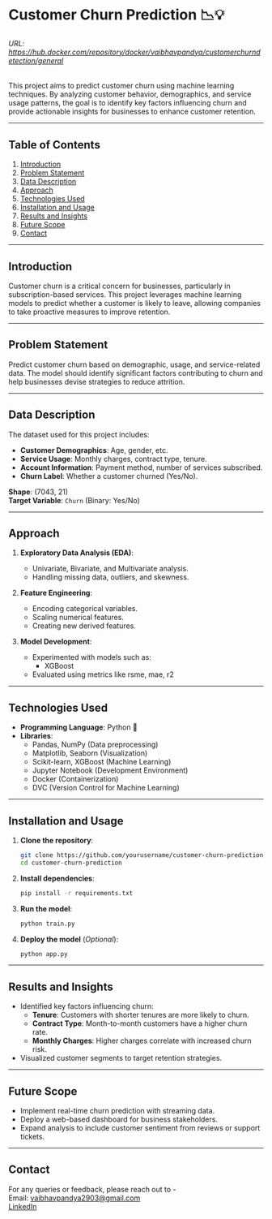 # Customer Churn Prediction 📉💡
###### URL: https://hub.docker.com/repository/docker/vaibhavpandya/customerchurndetection/general

This project aims to predict customer churn using machine learning techniques. By analyzing customer behavior, demographics, and service usage patterns, the goal is to identify key factors influencing churn and provide actionable insights for businesses to enhance customer retention.

---

## Table of Contents
1. [Introduction](#introduction)
2. [Problem Statement](#problem-statement)
3. [Data Description](#data-description)
4. [Approach](#approach)
5. [Technologies Used](#technologies-used)
6. [Installation and Usage](#installation-and-usage)
7. [Results and Insights](#results-and-insights)
8. [Future Scope](#future-scope)
9. [Contact](#contact)

---

## Introduction
Customer churn is a critical concern for businesses, particularly in subscription-based services. This project leverages machine learning models to predict whether a customer is likely to leave, allowing companies to take proactive measures to improve retention.

---

## Problem Statement
Predict customer churn based on demographic, usage, and service-related data. The model should identify significant factors contributing to churn and help businesses devise strategies to reduce attrition.

---

## Data Description
The dataset used for this project includes:
- **Customer Demographics**: Age, gender, etc.
- **Service Usage**: Monthly charges, contract type, tenure.
- **Account Information**: Payment method, number of services subscribed.
- **Churn Label**: Whether a customer churned (Yes/No).

**Shape**: (7043, 21)<br>
**Target Variable**: `Churn` (Binary: Yes/No)

---

## Approach
1. **Exploratory Data Analysis (EDA)**:
   - Univariate, Bivariate, and Multivariate analysis.
   - Handling missing data, outliers, and skewness.

2. **Feature Engineering**:
   - Encoding categorical variables.
   - Scaling numerical features.
   - Creating new derived features.

3. **Model Development**:
   - Experimented with models such as:
     - XGBoost
   - Evaluated using metrics like rsme, mae, r2

---

## Technologies Used
- **Programming Language**: Python 🐍
- **Libraries**:
  - Pandas, NumPy (Data preprocessing)
  - Matplotlib, Seaborn (Visualization)
  - Scikit-learn, XGBoost (Machine Learning)
  - Jupyter Notebook (Development Environment)
  - Docker (Containerization)
  - DVC (Version Control for Machine Learning)

---

## Installation and Usage
1. **Clone the repository**:
   ```bash
   git clone https://github.com/yourusername/customer-churn-prediction.git
   cd customer-churn-prediction
   ```

2. **Install dependencies**:
   ```bash
   pip install -r requirements.txt
   ```

3. **Run the model**:
   ```bash
   python train.py
   ```

4. **Deploy the model** (*Optional*):
   ```bash
   python app.py
   ```

---

## Results and Insights
- Identified key factors influencing churn:
  - **Tenure**: Customers with shorter tenures are more likely to churn.
  - **Contract Type**: Month-to-month customers have a higher churn rate.
  - **Monthly Charges**: Higher charges correlate with increased churn risk.
- Visualized customer segments to target retention strategies.

---

## Future Scope
- Implement real-time churn prediction with streaming data.
- Deploy a web-based dashboard for business stakeholders.
- Expand analysis to include customer sentiment from reviews or support tickets.

---

## Contact
For any queries or feedback, please reach out to -<br>
Email: vaibhavpandya2903@gmail.com<br>
[LinkedIn](https://www.linkedin.com/in/vaibhavpandya2903/)

